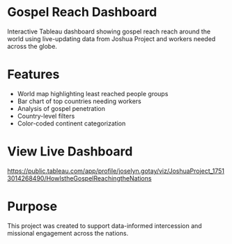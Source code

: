 

# Gospel Reach Dashboard
Interactive Tableau dashboard showing gospel reach reach around the world using live-updating data from Joshua Project and workers needed across the globe.

# Features

- World map highlighting least reached people groups
- Bar chart of top countries needing workers
- Analysis of gospel penetration
- Country-level filters
- Color-coded continent categorization

# View Live Dashboard
https://public.tableau.com/app/profile/joselyn.gotay/viz/JoshuaProject_17513014268490/HowIstheGospelReachingtheNations

# Purpose

This project was created to support data-informed intercession and missional engagement across the nations.
